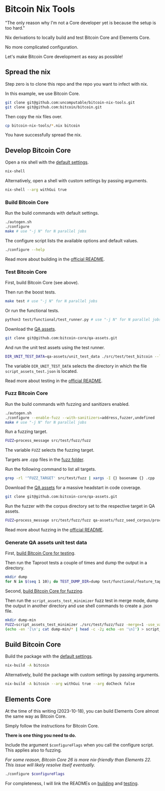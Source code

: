 # Bitcoin Nix Tools

"The only reason why I'm not a Core developer yet is because the setup is too hard."

Nix derivations to locally build and test Bitcoin Core and Elements Core.

No more complicated configuration.

Let's make Bitcoin Core development as easy as possible!

## Spread the nix

Step zero is to clone this repo and the repo you want to infect with nix.

In this example, we use Bitcoin Core.

```bash
git clone git@github.com:uncomputable/bitcoin-nix-tools.git
git clone git@github.com:bitcoin/bitcoin.git
```

Then copy the nix files over.

```bash
cp bitcoin-nix-tools/*.nix bitcoin
```

You have successfully spread the nix.

## Develop Bitcoin Core

Open a nix shell with the [default settings](https://github.com/uncomputable/bitcoin-nix-tools/blob/master/shell.nix#L1-L5).

```bash
nix-shell
```

Alternatively, open a shell with custom settings by passing arguments.

```bash
nix-shell --arg withGui true
```

### Build Bitcoin Core

Run the build commands with default settings.

```bash
./autogen.sh
./configure
make # use "-j N" for N parallel jobs
```

The configure script lists the available options and default values.

```bash
./configure --help
```

Read more about building in the [official README](https://github.com/bitcoin/bitcoin/blob/master/doc/build-unix.md).

### Test Bitcoin Core

First, build Bitcoin Core (see above).

Then run the boost tests.

```bash
make test # use "-j N" for N parallel jobs
```

Or run the functional tests.

```bash
python3 test/functional/test_runner.py # use "-j N" for N parallel jobs # use "--extended" to include ignored tests
```

Download the [QA assets](https://github.com/bitcoin-core/qa-assets).

```bash
git clone git@github.com:bitcoin-core/qa-assets.git
```

And run the unit test assets using the test runner.

```bash
DIR_UNIT_TEST_DATA=qa-assets/unit_test_data ./src/test/test_bitcoin --log_level=warning --run_test=script_tests
```

The variable `DIR_UNIT_TEST_DATA` selects the directory in which the file `script_assets_test.json` is located.

Read more about testing in the [official README](https://github.com/bitcoin/bitcoin/blob/master/test/README.md).

### Fuzz Bitcoin Core

Run the build commands with fuzzing and sanitizers enabled.

```bash
./autogen.sh
./configure --enable-fuzz --with-sanitizers=address,fuzzer,undefined
make # use "-j N" for N parallel jobs
```

Run a fuzzing target.

```bash
FUZZ=process_message src/test/fuzz/fuzz
```

The variable `FUZZ` selects the fuzzing target.

Targets are .cpp files in the [fuzz folder](https://github.com/bitcoin/bitcoin/tree/master/src/test/fuzz).

Run the following command to list all targets.

```bash
grep -rl '^FUZZ_TARGET' src/test/fuzz | xargs -I {} basename {} .cpp
```

Download the [QA assets](https://github.com/bitcoin-core/qa-assets) for a massive headstart in code coverage.

```bash
git clone git@github.com:bitcoin-core/qa-assets.git
```

Run the fuzzer with the corpus directory set to the respective target in QA assets.

```bash
FUZZ=process_message src/test/fuzz/fuzz qa-assets/fuzz_seed_corpus/process_message/
```

Read more about fuzzing in the [official README](https://github.com/bitcoin/bitcoin/blob/master/doc/fuzzing.md).

### Generate QA assets unit test data

First, [build Bitcoin Core for testing](https://github.com/uncomputable/bitcoin-nix-tools/tree/master#build-bitcoin-core).

Then run the Taproot tests a couple of times and dump the output in a directory.

```bash
mkdir dump
for N in $(seq 1 10); do TEST_DUMP_DIR=dump test/functional/feature_taproot.py --dumptests; done
```

Second, [build Bitcoin Core for fuzzing](https://github.com/uncomputable/bitcoin-nix-tools/tree/master#fuzz-bitcoin-core).

Then run the `script_assets_test_minimizer` fuzz test in merge mode, dump the output in another directory and use shell commands to create a .json file.

```bash
mkdir dump-min
FUZZ=script_assets_test_minimizer ./src/test/fuzz/fuzz -merge=1 -use_value_profile=1 dump-min/ dump/
(echo -en '[\n'; cat dump-min/* | head -c -2; echo -en '\n]') > script_assets_test.json
```

## Build Bitcoin Core

Build the package with the [default settings](https://github.com/uncomputable/bitcoin-nix-tools/blob/master/default.nix#L1-L6).

```bash
nix-build -A bitcoin
```

Alternatively, build the package with custom settings by passing arguments.

```bash
nix-build -A bitcoin --arg withGui true --arg doCheck false
```

## Elements Core

At the time of this writing (2023-10-18), you can build Elements Core almost the same way as Bitcoin Core.

Simply follow the instructions for Bitcoin Core.

**There is one thing you need to do.**

Include the argument `$configureFlags` when you call the configure script. This applies also to fuzzing.

_For some reason, Bitcoin Core 26 is more nix-friendly than Elements 22. This issue will likely resolve itself eventually._

```bash
./configure $configureFlags
```

For completeness, I will link the READMEs on [building](https://github.com/ElementsProject/elements/blob/master/doc/build-unix.md) and [testing](https://github.com/ElementsProject/elements/blob/master/test/README.md).
